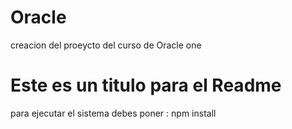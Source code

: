 # Oracle
creacion del proeycto del curso de Oracle one
<h1>Este es un titulo para el Readme</h1>
para ejecutar el sistema debes poner : 
npm install

